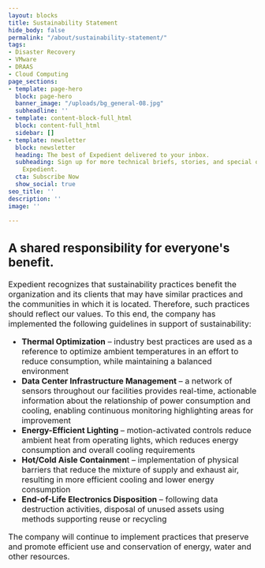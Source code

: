 ```yaml
---
layout: blocks
title: Sustainability Statement
hide_body: false
permalink: "/about/sustainability-statement/"
tags:
- Disaster Recovery
- VMware
- DRAAS
- Cloud Computing
page_sections:
- template: page-hero
  block: page-hero
  banner_image: "/uploads/bg_general-08.jpg"
  subheadline: ''
- template: content-block-full_html
  block: content-full_html
  sidebar: []
- template: newsletter
  block: newsletter
  heading: The best of Expedient delivered to your inbox.
  subheading: Sign up for more technical briefs, stories, and special offers from
    Expedient.
  cta: Subscribe Now
  show_social: true
seo_title: ''
description: ''
image: ''

---
```

<div class="w-full sm:w-10/12 pr-5 post mx-auto" style="font-size: 1.15em;">
    <h2 id="significant-company-milestones">A shared responsibility for everyone's benefit.</h2>
    <p>Expedient recognizes that sustainability practices benefit the organization and its clients that may have similar practices and the communities in which it is located. Therefore, such practices should reflect our values. To this end, the company has implemented the following guidelines in support of sustainability:</p>
<ul>
<li><strong>Thermal Optimization</strong> – industry best practices are used as a reference to optimize ambient temperatures in an effort to reduce consumption, while maintaining a balanced environment</li>
<li><strong>Data Center Infrastructure Management</strong> – a network of sensors throughout our facilities provides real-time, actionable information about the relationship of power consumption and cooling, enabling continuous monitoring highlighting areas for improvement</li>
<li><strong>Energy-Efficient Lighting</strong> – motion-activated controls reduce ambient heat from operating lights, which reduces energy consumption and overall cooling requirements</li>
<li><strong>Hot/Cold Aisle Containmen</strong>t – implementation of physical barriers that reduce the mixture of supply and exhaust air, resulting in more efficient cooling and lower energy consumption</li>
<li><strong>End-of-Life Electronics Disposition</strong> – following data destruction activities, disposal of unused assets using methods supporting reuse or recycling</li>
</ul>
<p>The company will continue to implement practices that preserve and promote efficient use and conservation of energy, water and other resources.</p>
</div>